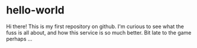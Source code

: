 # hello-world

Hi there! This is my first repository on github. I'm curious to see what the fuss is all about, and how this service is so much better. Bit late to the game perhaps ...
